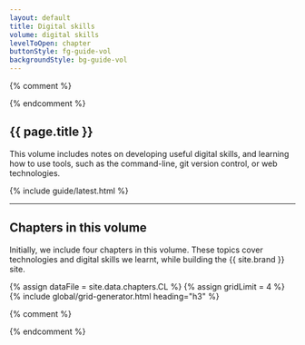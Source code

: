 ```yaml
---
layout: default
title: Digital skills
volume: digital skills
levelToOpen: chapter
buttonStyle: fg-guide-vol
backgroundStyle: bg-guide-vol
---
```


{% comment %}
<div class="container">
{% endcomment %}

## {{ page.title }}

This volume includes notes on developing useful digital skills, and learning how to use tools, such as the command-line, git version control, or web technologies.

{% include guide/latest.html %}

---

## Chapters in this volume

Initially, we include four chapters in this volume.
These topics cover technologies and digital skills we learnt, while building the {{ site.brand }} site.

{% assign dataFile = site.data.chapters.CL %}
{% assign gridLimit = 4 %}
{% include global/grid-generator.html heading="h3" %}

{% comment %}
</div>
{% endcomment %}